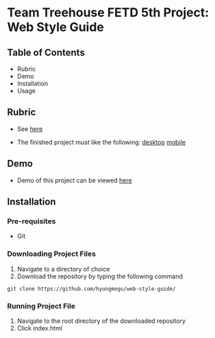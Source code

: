 # Team Treehouse FETD 5th Project: Web Style Guide

## Table of Contents
- Rubric
- Demo
- Installation
- Usage

## Rubric

- See [here](https://drive.google.com/open?id=1EFBXVe23-DvBhsQYXKH_6y_ojHe7xvXj)

- The finished project must like the following: [desktop](https://drive.google.com/open?id=1uT-3wDuSBRdKCLnnIYWmxL8DOznDFqE2) [mobile](https://drive.google.com/open?id=1ujnO-YIrW51_gqDU7oNg4vAIu9_YJH-l)


## Demo
- Demo of this project can be viewed [here](https://hyungmogu.github.com/web-style-guide)

## Installation
### Pre-requisites
- Git

### Downloading Project Files
1. Navigate to a directory of choice
2. Download the repository by typing the following command
```
git clone https://github.com/hyungmogu/web-style-guide/
```

### Running Project File
1. Navigate to the root directory of the downloaded repository
2. Click index.html
